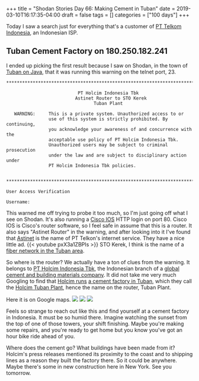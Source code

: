 +++
title = "Shodan Stories Day 66: Making Cement in Tuban"
date = 2019-03-10T16:17:35-04:00
draft = false
tags = []
categories = ["100 days"]
+++

Today I saw a search just for everything that's a customer of [PT Telkom Indonesia](https://en.wikipedia.org/wiki/Telkom_Indonesia), an Indonesian ISP.

## Tuban Cement Factory on 180.250.182.241
I ended up picking the first result because I saw on Shodan, in the town of [Tuban on Java](https://en.wikipedia.org/wiki/Tuban), that it was running this warning on the telnet port, 23.

```
*****************************************************************************

                           PT Holcim Indonesia Tbk
                          Astinet Router to STO Kerek
                                 Tuban Plant

   WARNING:     This is a private system. Unauthorized access to or
                use of this system is strictly prohibited. By continuing,
                you acknowledge your awareness of and concurrence with the
                acceptable use policy of PT Holcim Indonesia Tbk.
                Unauthorized users may be subject to criminal prosecution
                under the law and are subject to disciplinary action under
                PT Holcim Indonesia Tbk policies.


*****************************************************************************

User Access Verification

Username:
```
This warned me off trying to probe it too much, so I'm just going off what I see on Shodan. It's also running a [Cisco IOS](https://en.wikipedia.org/wiki/Cisco_IOS) HTTP login on port 80. Cisco IOS is Cisco's router software, so I feel safe in assume that this is a router. It also says "Astinet Router" in the warning, and after looking into it I've found that [Astinet](https://indihomesukabumi.com/astinet/) is the name of PT Telkon's internet service. They have a nice little ad.
{{< youtube pxX3a1ZBPIs >}}
STO Kerek, I think is the name of a [fiber network in the Tuban area](https://trustklik.wordpress.com/sto-kerek/).

So where is the router? We actually have a ton of clues from the warning. It belongs to [PT Holcim Indonesia Tbk](https://www.holcim.co.id/en), the Indonesian branch of a [global cement and building materials company](https://www.lafargeholcim.com/). It did not take me very much Googling to find that [Holcim runs](http://www.globalcement.com/news/item/3922-holcim-set-to-operate-new-us-350m-tuban-ii-cement-plant) [a cement factory in Tuban](https://www.lafargeholcim.com/lafargeholcim-completes-tuban-plant-project-indonesia), which they call the [Holcim Tuban Plant](https://www.holcim.co.id/en/lokasi/tuban-plant/3001), hence the name on the router, Tuban Plant.

Here it is on Google maps.
![](/images/100Days/Day66/plant.png)
![](/images/100Days/Day66/plant2.png)
![](/images/100Days/Day66/plant3.png)

Feels so strange to reach out like this and find yourself at a cement factory in Indonesia. It must be so humid there. Imagine watching the sunset from the top of one of those towers, your shift finishing. Maybe you're making some repairs, and you're ready to get home but you know you've got an hour bike ride ahead of you.

Where does the cement go? What buildings have been made from it? Holcim's press releases mentioned its proximity to the coast and to shipping lines as a reason they built the factory there. So it could be anywhere. Maybe there's some in new construction here in New York. See you tomorrow.

